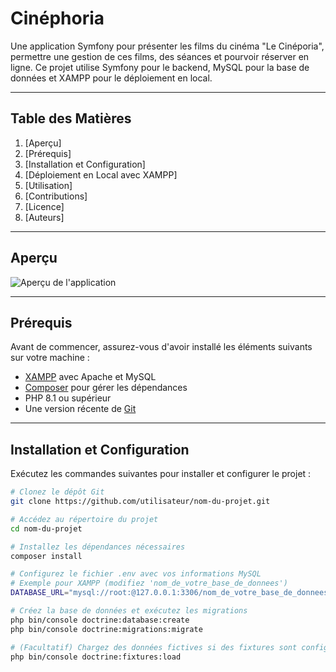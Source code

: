 # Cinéphoria

Une application Symfony pour présenter les films du cinéma "Le Cinéporia", permettre une gestion de ces films, des séances et pourvoir réserver en ligne. Ce projet utilise Symfony pour le backend, MySQL pour la base de données et XAMPP pour le déploiement en local.

---

## Table des Matières

1. [Aperçu]
2. [Prérequis]
3. [Installation et Configuration]
4. [Déploiement en Local avec XAMPP]
5. [Utilisation]
6. [Contributions]
7. [Licence]
8. [Auteurs]

---

## Aperçu

![Aperçu de l'application](aperçu.png)
  
---

## Prérequis

Avant de commencer, assurez-vous d'avoir installé les éléments suivants sur votre machine :

- [XAMPP](https://www.apachefriends.org/) avec Apache et MySQL
- [Composer](https://getcomposer.org/) pour gérer les dépendances
- PHP 8.1 ou supérieur
- Une version récente de [Git](https://git-scm.com/)

---

## Installation et Configuration

Exécutez les commandes suivantes pour installer et configurer le projet :

```bash
# Clonez le dépôt Git
git clone https://github.com/utilisateur/nom-du-projet.git

# Accédez au répertoire du projet
cd nom-du-projet

# Installez les dépendances nécessaires
composer install

# Configurez le fichier .env avec vos informations MySQL
# Exemple pour XAMPP (modifiez 'nom_de_votre_base_de_donnees')
DATABASE_URL="mysql://root:@127.0.0.1:3306/nom_de_votre_base_de_donnees"

# Créez la base de données et exécutez les migrations
php bin/console doctrine:database:create
php bin/console doctrine:migrations:migrate

# (Facultatif) Chargez des données fictives si des fixtures sont configurées
php bin/console doctrine:fixtures:load
